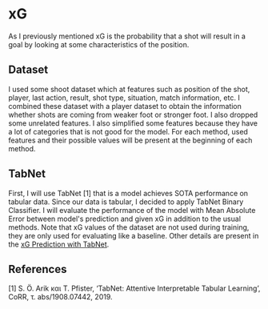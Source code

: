 # xG
As I previously mentioned xG is the probability that a shot will result in a goal by looking at some characteristics of the position.

## Dataset

I used some shoot dataset which at features such as position of the shot, player, last action, result, shot type, situation, match information, etc. I combined these dataset with a player dataset to obtain the information whether shots are coming from weaker foot or stronger foot. I also dropped some unrelated features. I also simplified some features because they have a lot of categories that is not good for the model.
For each method, used features and their possible values will be present at the beginning of each method.
## TabNet
First, I will use TabNet [1] that is a model achieves SOTA performance on tabular data. Since our data is tabular, I decided to apply TabNet Binary Classifier. I will evaluate the performance of the model with Mean Absolute Error between model's prediction and given xG in addition to the usual methods. Note that xG values of the dataset are not used during training, they are only used for evaluating like a baseline.
Other details are present in the [xG Prediction with TabNet](xG_prediction_with_TabNet.ipynb).
## References
[1] S. Ö. Arik και T. Pfister, ‘TabNet: Attentive Interpretable Tabular Learning’, CoRR, τ. abs/1908.07442, 2019.
